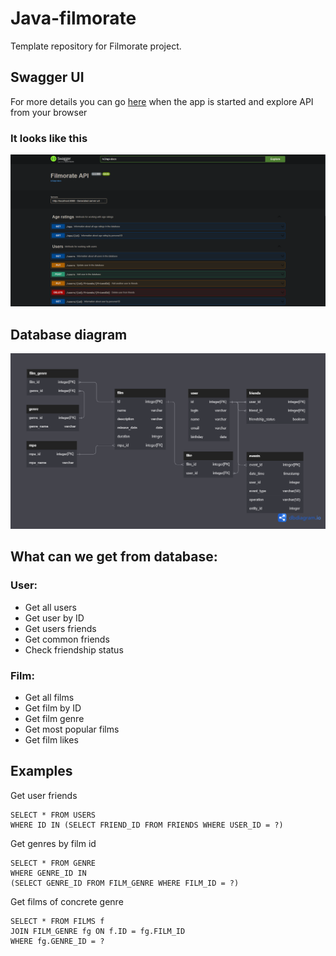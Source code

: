 # Java-filmorate
Template repository for Filmorate project.

## Swagger UI
For more details you can go [here](localhost:8080/swagger-ui.html) when the app is started
and explore API from your browser 
### It looks like this
![](swagger.png)

## Database diagram
![](schema.png)
## What can we get from database:
### User:
+ Get all users
+ Get user by ID
+ Get users friends
+ Get common friends
+ Check friendship status
### Film:
+ Get all films
+ Get film by ID
+ Get film genre
+ Get most popular films
+ Get film likes

## Examples
Get user friends
```postgres-psql
SELECT * FROM USERS 
WHERE ID IN (SELECT FRIEND_ID FROM FRIENDS WHERE USER_ID = ?)
 ```

Get genres by film id
```postgres-psql
SELECT * FROM GENRE 
WHERE GENRE_ID IN 
(SELECT GENRE_ID FROM FILM_GENRE WHERE FILM_ID = ?)
 ```

Get films of concrete genre
```postgres-psql
SELECT * FROM FILMS f
JOIN FILM_GENRE fg ON f.ID = fg.FILM_ID
WHERE fg.GENRE_ID = ?
 ```